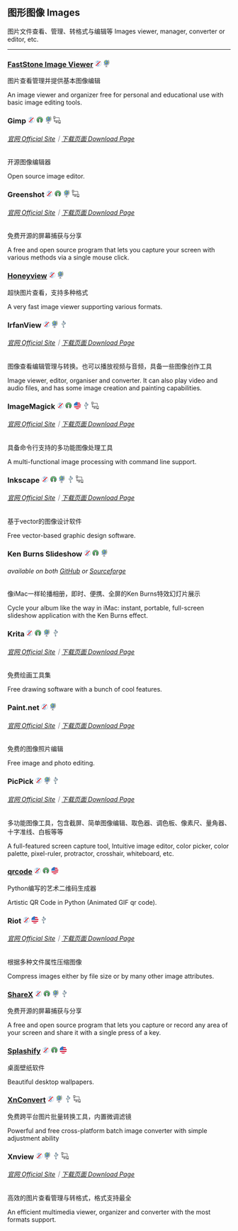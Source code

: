 ## 图形图像   Images

图片文件查看、管理、转格式与编辑等   Images viewer, manager, converter or editor, etc.

---

### [FastStone Image Viewer](http://www.faststone.org/) ![](/assets/图片2.png) ![](/assets/earth-globe.png)

图片查看管理并提供基本图像编辑

An image viewer and organizer free for personal and educational use with basic image editing tools.

### Gimp ![](/assets/图片2.png) ![](/assets/open-source-icon.png) ![](/assets/earth-globe.png) ![](/assets/multi_platform.png)

###### [官网 Official Site](https://www.gimp.org/)｜[下载页面 Download Page](https://www.gimp.org/downloads/)

开源图像编辑器

Open source image editor.

### Greenshot ![](/assets/图片2.png) ![](/assets/open-source-icon.png) ![](/assets/earth-globe.png) ![](/assets/multi_platform.png)

###### [官网 Official Site](http://getgreenshot.org/)｜[下载页面 Download Page](http://getgreenshot.org/downloads/)

免费开源的屏幕捕获与分享

A free and open source program that lets you capture your screen with various methods via a single mouse click.

### [Honeyview](http://www.bandisoft.com/honeyview/) ![](/assets/图片2.png) ![](/assets/earth-globe.png)

超快图片查看，支持多种格式

A very fast image viewer supporting various formats.

### IrfanView ![](/assets/图片2.png) ![](/assets/earth-globe.png) ![](/assets/usb.png)

###### [官网 Official Site](http://www.irfanview.com/)｜[下载页面 Download Page](http://www.irfanview.com/main_download_engl.htm)

图像查看编辑管理与转换。也可以播放视频与音频，具备一些图像创作工具

Image viewer, editor, organiser and converter. It can also play video and audio files, and has some image creation and painting capabilities.

### ImageMagick ![](/assets/图片2.png) ![](/assets/open-source-icon.png) ![](/assets/united-states.png) ![](/assets/usb.png) ![](/assets/multi_platform.png)

###### [官网 Official Site](https://www.imagemagick.org/script/index.php)｜[下载页面 Download Page](https://www.imagemagick.org/script/download.php)

具备命令行支持的多功能图像处理工具

A multi-functional image processing with command line support.

### Inkscape ![](/assets/图片2.png) ![](/assets/open-source-icon.png) ![](/assets/earth-globe.png) ![](/assets/usb.png) ![](/assets/multi_platform.png)

###### [官网 Official Site](https://inkscape.org/en/)｜[下载页面 Download Page](https://inkscape.org/en/download/windows/)

基于vector的图像设计软件

Free vector-based graphic design software.

### Ken Burns Slideshow ![](/assets/图片2.png) ![](/assets/open-source-icon.png) ![](/assets/earth-globe.png)

###### available on both [GitHub](https://github.com/changbowen/Ken-Burns-Slideshow) or [Sourceforge](https://sourceforge.net/projects/ken-burns-slideshow/)

像iMac一样轮播相册，即时、便携、全屏的Ken Burns特效幻灯片展示

Cycle your album like the way in iMac: instant, portable, full-screen slideshow application with the Ken Burns effect.

### Krita ![](/assets/图片2.png) ![](/assets/open-source-icon.png) ![](/assets/earth-globe.png) ![](/assets/usb.png)

###### [官网 Official Site](https://krita.org/en/)｜[下载页面 Download Page](https://krita.org/en/download/krita-desktop/)

免费绘画工具集

Free drawing software with a bunch of cool features.

### Paint.net ![](/assets/图片2.png) ![](/assets/earth-globe.png)

###### [官网 Official Site](https://www.getpaint.net/index.html)｜[下载页面 Download Page](https://www.getpaint.net/download.html)

免费的图像照片编辑

Free image and photo editing.

### PicPick ![](/assets/图片2.png) ![](/assets/earth-globe.png) ![](/assets/usb.png)

###### [官网 Official Site](http://ngwin.com/picpick)｜[下载页面 Download Page](http://ngwin.com/picpick/download)

多功能图像工具，包含截屏、简单图像编辑、取色器、调色板、像素尺、量角器、十字准线、白板等等

A full-featured screen capture tool, Intuitive image editor, color picker, color palette, pixel-ruler, protractor, crosshair, whiteboard, etc.

### [**qrcode**](https://github.com/sylnsfar/qrcode) ![](/assets/图片2.png) ![](/assets/open-source-icon.png) ![](/assets/united-states.png)

Python编写的艺术二维码生成器

Artistic QR Code in Python \(Animated GIF qr code\).

### Riot ![](/assets/图片2.png) ![](/assets/united-states.png) ![](/assets/usb.png)

###### [官网 Official Site](http://luci.criosweb.ro/riot/)｜[下载页面 Download Page](http://luci.criosweb.ro/riot/download/)

根据多种文件属性压缩图像

Compress images either by file size or by many other image attributes.

### [ShareX](https://getsharex.com/) ![](/assets/图片2.png) ![](/assets/open-source-icon.png) ![](/assets/earth-globe.png) ![](/assets/usb.png)

免费开源的屏幕捕获与分享

A free and open source program that lets you capture or record any area of your screen and share it with a single press of a key.

### [Splashify](https://splashify.net/) ![](/assets/图片2.png) ![](/assets/open-source-icon.png) ![](/assets/united-states.png)

桌面壁纸软件

Beautiful desktop wallpapers.

### [XnConvert](http://www.xnview.com/en/xnconvert/) ![](/assets/图片2.png) ![](/assets/earth-globe.png) ![](/assets/usb.png) ![](/assets/multi_platform.png)

免费跨平台图片批量转换工具，内置微调滤镜

Powerful and free cross-platform batch image converter with simple adjustment ability

### Xnview ![](/assets/图片2.png) ![](/assets/earth-globe.png) ![](/assets/usb.png) ![](/assets/multi_platform.png)

###### [官网 Official Site](http://www.xnview.com/en/)｜[下载页面 Download Page](http://www.xnview.com/en/xnview/#downloads)

高效的图片查看管理与转格式，格式支持最全

An efficient multimedia viewer, organizer and converter with the most formats support.


